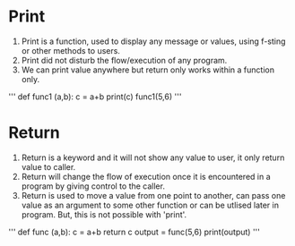 # Print
1. Print is a function, used to display any message or values, using f-sting or other methods to users.
2. Print did not disturb the flow/execution of any program. 
3. We can print value anywhere but return only works within a function only.

'''
def func1 (a,b):
    c = a+b
    print(c)
func1(5,6)
'''


# Return
1. Return is a keyword and it will not show any value to user, it only return value to caller.
2. Return will change the flow of execution once it is encountered in a program by giving control to the caller.
3. Return is used to move a value from one point to another, can pass one value as an argument to some other function or can be utlised later in program. But, this is not possible with 'print'. 

'''
def func (a,b):
    c = a+b
    return c
output = func(5,6)
print(output)
'''

